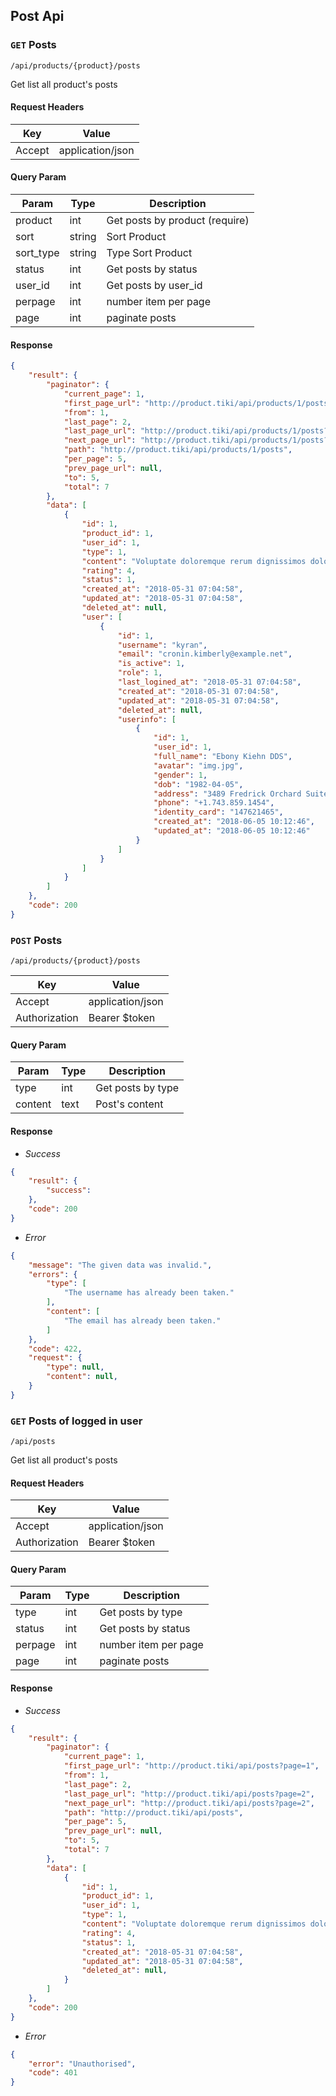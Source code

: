 ## Post Api

### `GET` Posts
```
/api/products/{product}/posts
```
Get list all product's posts
#### Request Headers
| Key | Value |
|---|---|
|Accept|application/json

#### Query Param
| Param | Type | Description |
|---|---|---|
| product | int | Get posts by product (require) |
| sort | string | Sort Product |
| sort_type | string | Type Sort Product |
| status | int | Get posts by status |
| user_id | int | Get posts by user_id |
| perpage | int | number item per page |
| page | int | paginate posts |

#### Response
```json
{
    "result": {
        "paginator": {
            "current_page": 1,
            "first_page_url": "http://product.tiki/api/products/1/posts?page=1",
            "from": 1,
            "last_page": 2,
            "last_page_url": "http://product.tiki/api/products/1/posts?page=2",
            "next_page_url": "http://product.tiki/api/products/1/posts?page=2",
            "path": "http://product.tiki/api/products/1/posts",
            "per_page": 5,
            "prev_page_url": null,
            "to": 5,
            "total": 7
        },
        "data": [
            {
                "id": 1,
                "product_id": 1,
                "user_id": 1,
                "type": 1,
                "content": "Voluptate doloremque rerum dignissimos dolores rerum. Blanditiis et qui sit ea nobis rem. Qui ullam aut aut a fugit aut. Magni voluptatem et ut aut. Sint iusto error quisquam deserunt sit est doloribus magnam. Tempora aliquam optio a. Et illum sapiente omnis sequi consequatur molestiae accusantium distinctio. Aut commodi asperiores perspiciatis ut. Ad sequi velit incidunt tenetur.",
                "rating": 4,
                "status": 1,
                "created_at": "2018-05-31 07:04:58",
                "updated_at": "2018-05-31 07:04:58",
                "deleted_at": null,
                "user": [
                    {
                        "id": 1,
                        "username": "kyran",
                        "email": "cronin.kimberly@example.net",
                        "is_active": 1,
                        "role": 1,
                        "last_logined_at": "2018-05-31 07:04:58",
                        "created_at": "2018-05-31 07:04:58",
                        "updated_at": "2018-05-31 07:04:58",
                        "deleted_at": null,
                        "userinfo": [
                            {
                                "id": 1,
                                "user_id": 1,
                                "full_name": "Ebony Kiehn DDS",
                                "avatar": "img.jpg",
                                "gender": 1,
                                "dob": "1982-04-05",
                                "address": "3489 Fredrick Orchard Suite 861\nSchmidtton, NC 00074-0123",
                                "phone": "+1.743.859.1454",
                                "identity_card": "147621465",
                                "created_at": "2018-06-05 10:12:46",
                                "updated_at": "2018-06-05 10:12:46"
                            }
                        ]
                    }
                ]
            }
        ]
    },
    "code": 200
}
```

### `POST` Posts
```
/api/products/{product}/posts
```
| Key | Value |
|---|---|
|Accept|application/json
|Authorization| Bearer $token

#### Query Param
| Param | Type | Description |
|---|---|---|
| type | int | Get posts by type |
| content | text | Post's content |

#### Response
* _Success_
``` json
{
    "result": {
        "success":
    },
    "code": 200
}
```

* _Error_
``` json
{
    "message": "The given data was invalid.",
    "errors": {
        "type": [
            "The username has already been taken."
        ],
        "content": [
            "The email has already been taken."
        ]
    },
    "code": 422,
    "request": {
        "type": null,
        "content": null,
    }
}
```

### `GET` Posts of logged in user
```
/api/posts
```
Get list all product's posts
#### Request Headers
| Key | Value |
|---|---|
|Accept|application/json
|Authorization| Bearer $token

#### Query Param
| Param | Type | Description |
|---|---|---|
| type | int | Get posts by type |
| status | int | Get posts by status |
| perpage | int | number item per page |
| page | int | paginate posts |

#### Response
* _Success_
``` json
{
    "result": {
        "paginator": {
            "current_page": 1,
            "first_page_url": "http://product.tiki/api/posts?page=1",
            "from": 1,
            "last_page": 2,
            "last_page_url": "http://product.tiki/api/posts?page=2",
            "next_page_url": "http://product.tiki/api/posts?page=2",
            "path": "http://product.tiki/api/posts",
            "per_page": 5,
            "prev_page_url": null,
            "to": 5,
            "total": 7
        },
        "data": [
            {
                "id": 1,
                "product_id": 1,
                "user_id": 1,
                "type": 1,
                "content": "Voluptate doloremque rerum dignissimos dolores rerum. Blanditiis et qui sit ea nobis rem. Qui ullam aut aut a fugit aut. Magni voluptatem et ut aut. Sint iusto error quisquam deserunt sit est doloribus magnam. Tempora aliquam optio a. Et illum sapiente omnis sequi consequatur molestiae accusantium distinctio. Aut commodi asperiores perspiciatis ut. Ad sequi velit incidunt tenetur.",
                "rating": 4,
                "status": 1,
                "created_at": "2018-05-31 07:04:58",
                "updated_at": "2018-05-31 07:04:58",
                "deleted_at": null,
            }
        ]
    },
    "code": 200
}
```
* _Error_
``` json
{
    "error": "Unauthorised",
    "code": 401
}
```
